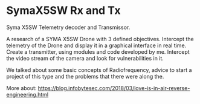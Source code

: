 # SymaX5SW Rx and Tx
Syma X5SW Telemetry decoder and Transmissor.

A research of a SYMA X5SW Drone with 3 defined objectives.
Intercept the telemetry of the Drone and display it in a graphical interface in real time.
Create a transmitter, using modules and code developed by me.
Intercept the video stream of the camera and look for vulnerabilities in it.

We talked about some basic concepts of Radiofrequency, advice to start a project of this type and the problems that there were along the.

More about: https://blog.infobytesec.com/2018/03/love-is-in-air-reverse-engineering.html
